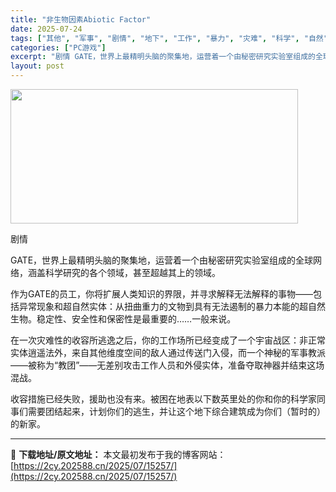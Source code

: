 ```yaml
---
title: "非生物因素Abiotic Factor"
date: 2025-07-24
tags: ["其他", "军事", "剧情", "地下", "工作", "暴力", "灾难", "科学", "自然"]
categories: ["PC游戏"]
excerpt: "剧情 GATE，世界上最精明头脑的聚集地，运营着一个由秘密研究实验室组成的全球网络，涵盖科学研究的各个领域，甚至超越其上的领域。 作为GATE的员工，你将扩展人类知识的界限，并寻求解释无法解释的事物——包括异常现象和超自然实体：从扭曲重力的文物到具有无法遏制的暴力本能的超自然生物。稳定性、安全性和保&hellip;"
layout: post
---
```


<img class="aligncenter size-full wp-image-15211" src="https://2cy.202588.cn/wp-content/uploads/2025/07/2025072414260134.webp" alt="" width="460" height="215" />

剧情

GATE，世界上最精明头脑的聚集地，运营着一个由秘密研究实验室组成的全球网络，涵盖科学研究的各个领域，甚至超越其上的领域。

作为GATE的员工，你将扩展人类知识的界限，并寻求解释无法解释的事物——包括异常现象和超自然实体：从扭曲重力的文物到具有无法遏制的暴力本能的超自然生物。稳定性、安全性和保密性是最重要的……一般来说。

在一次灾难性的收容所逃逸之后，你的工作场所已经变成了一个宇宙战区：非正常实体逍遥法外，来自其他维度空间的敌人通过传送门入侵，而一个神秘的军事教派——被称为“教团”——无差别攻击工作人员和外侵实体，准备夺取神器并结束这场混战。

收容措施已经失败，援助也没有来。被困在地表以下数英里处的你和你的科学家同事们需要团结起来，计划你们的逃生，并让这个地下综合建筑成为你们（暂时的）的新家。

---
📖 **下载地址/原文地址：** 本文最初发布于我的博客网站：[https://2cy.202588.cn/2025/07/15257/](https://2cy.202588.cn/2025/07/15257/)
